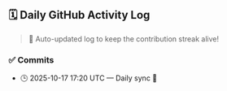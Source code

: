 ## 🗓️ Daily GitHub Activity Log

> 🤖 Auto-updated log to keep the contribution streak alive!

### ✅ Commits

- 🕒 2025-10-17 17:20 UTC — Daily sync 🌿

